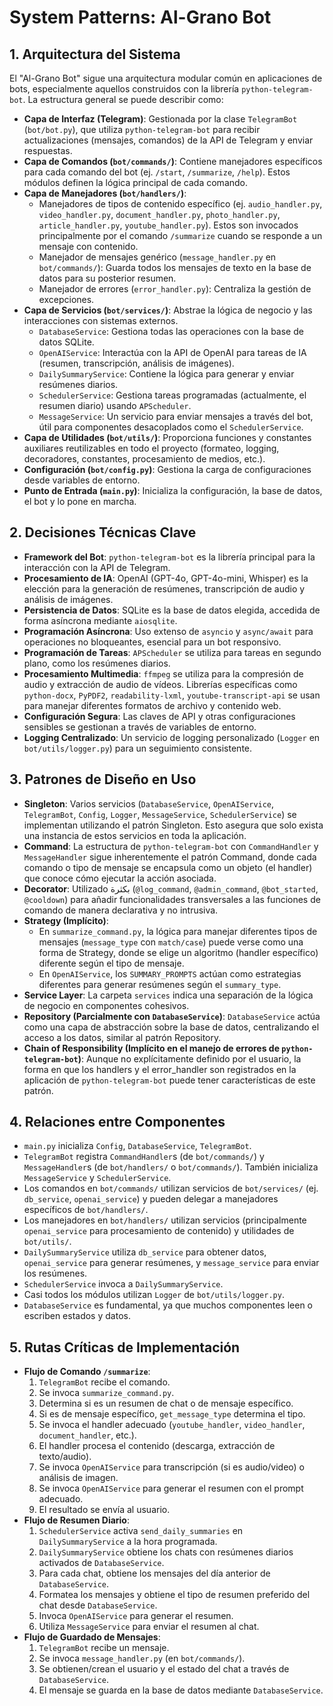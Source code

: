 # System Patterns: Al-Grano Bot

## 1. Arquitectura del Sistema

El "Al-Grano Bot" sigue una arquitectura modular común en aplicaciones de bots, especialmente aquellos construidos con la librería `python-telegram-bot`. La estructura general se puede describir como:

- **Capa de Interfaz (Telegram)**: Gestionada por la clase `TelegramBot` (`bot/bot.py`), que utiliza `python-telegram-bot` para recibir actualizaciones (mensajes, comandos) de la API de Telegram y enviar respuestas.
- **Capa de Comandos (`bot/commands/`)**: Contiene manejadores específicos para cada comando del bot (ej. `/start`, `/summarize`, `/help`). Estos módulos definen la lógica principal de cada comando.
- **Capa de Manejadores (`bot/handlers/`)**:
  - Manejadores de tipos de contenido específico (ej. `audio_handler.py`, `video_handler.py`, `document_handler.py`, `photo_handler.py`, `article_handler.py`, `youtube_handler.py`). Estos son invocados principalmente por el comando `/summarize` cuando se responde a un mensaje con contenido.
  - Manejador de mensajes genérico (`message_handler.py` en `bot/commands/`): Guarda todos los mensajes de texto en la base de datos para su posterior resumen.
  - Manejador de errores (`error_handler.py`): Centraliza la gestión de excepciones.
- **Capa de Servicios (`bot/services/`)**: Abstrae la lógica de negocio y las interacciones con sistemas externos.
  - `DatabaseService`: Gestiona todas las operaciones con la base de datos SQLite.
  - `OpenAIService`: Interactúa con la API de OpenAI para tareas de IA (resumen, transcripción, análisis de imágenes).
  - `DailySummaryService`: Contiene la lógica para generar y enviar resúmenes diarios.
  - `SchedulerService`: Gestiona tareas programadas (actualmente, el resumen diario) usando `APScheduler`.
  - `MessageService`: Un servicio para enviar mensajes a través del bot, útil para componentes desacoplados como el `SchedulerService`.
- **Capa de Utilidades (`bot/utils/`)**: Proporciona funciones y constantes auxiliares reutilizables en todo el proyecto (formateo, logging, decoradores, constantes, procesamiento de medios, etc.).
- **Configuración (`bot/config.py`)**: Gestiona la carga de configuraciones desde variables de entorno.
- **Punto de Entrada (`main.py`)**: Inicializa la configuración, la base de datos, el bot y lo pone en marcha.

## 2. Decisiones Técnicas Clave

- **Framework del Bot**: `python-telegram-bot` es la librería principal para la interacción con la API de Telegram.
- **Procesamiento de IA**: OpenAI (GPT-4o, GPT-4o-mini, Whisper) es la elección para la generación de resúmenes, transcripción de audio y análisis de imágenes.
- **Persistencia de Datos**: SQLite es la base de datos elegida, accedida de forma asíncrona mediante `aiosqlite`.
- **Programación Asíncrona**: Uso extenso de `asyncio` y `async/await` para operaciones no bloqueantes, esencial para un bot responsivo.
- **Programación de Tareas**: `APScheduler` se utiliza para tareas en segundo plano, como los resúmenes diarios.
- **Procesamiento Multimedia**: `ffmpeg` se utiliza para la compresión de audio y extracción de audio de vídeos. Librerías específicas como `python-docx`, `PyPDF2`, `readability-lxml`, `youtube-transcript-api` se usan para manejar diferentes formatos de archivo y contenido web.
- **Configuración Segura**: Las claves de API y otras configuraciones sensibles se gestionan a través de variables de entorno.
- **Logging Centralizado**: Un servicio de logging personalizado (`Logger` en `bot/utils/logger.py`) para un seguimiento consistente.

## 3. Patrones de Diseño en Uso

- **Singleton**: Varios servicios (`DatabaseService`, `OpenAIService`, `TelegramBot`, `Config`, `Logger`, `MessageService`, `SchedulerService`) se implementan utilizando el patrón Singleton. Esto asegura que solo exista una instancia de estos servicios en toda la aplicación.
- **Command**: La estructura de `python-telegram-bot` con `CommandHandler` y `MessageHandler` sigue inherentemente el patrón Command, donde cada comando o tipo de mensaje se encapsula como un objeto (el handler) que conoce cómo ejecutar la acción asociada.
- **Decorator**: Utilizado بكثرة (`@log_command`, `@admin_command`, `@bot_started`, `@cooldown`) para añadir funcionalidades transversales a las funciones de comando de manera declarativa y no intrusiva.
- **Strategy (Implícito)**:
  - En `summarize_command.py`, la lógica para manejar diferentes tipos de mensajes (`message_type` con `match/case`) puede verse como una forma de Strategy, donde se elige un algoritmo (handler específico) diferente según el tipo de mensaje.
  - En `OpenAIService`, los `SUMMARY_PROMPTS` actúan como estrategias diferentes para generar resúmenes según el `summary_type`.
- **Service Layer**: La carpeta `services` indica una separación de la lógica de negocio en componentes cohesivos.
- **Repository (Parcialmente con `DatabaseService`)**: `DatabaseService` actúa como una capa de abstracción sobre la base de datos, centralizando el acceso a los datos, similar al patrón Repository.
- **Chain of Responsibility (Implícito en el manejo de errores de `python-telegram-bot`)**: Aunque no explícitamente definido por el usuario, la forma en que los handlers y el error_handler son registrados en la aplicación de `python-telegram-bot` puede tener características de este patrón.

## 4. Relaciones entre Componentes

- `main.py` inicializa `Config`, `DatabaseService`, `TelegramBot`.
- `TelegramBot` registra `CommandHandler`s (de `bot/commands/`) y `MessageHandler`s (de `bot/handlers/` o `bot/commands/`). También inicializa `MessageService` y `SchedulerService`.
- Los comandos en `bot/commands/` utilizan servicios de `bot/services/` (ej. `db_service`, `openai_service`) y pueden delegar a manejadores específicos de `bot/handlers/`.
- Los manejadores en `bot/handlers/` utilizan servicios (principalmente `openai_service` para procesamiento de contenido) y utilidades de `bot/utils/`.
- `DailySummaryService` utiliza `db_service` para obtener datos, `openai_service` para generar resúmenes, y `message_service` para enviar los resúmenes.
- `SchedulerService` invoca a `DailySummaryService`.
- Casi todos los módulos utilizan `Logger` de `bot/utils/logger.py`.
- `DatabaseService` es fundamental, ya que muchos componentes leen o escriben estados y datos.

## 5. Rutas Críticas de Implementación

- **Flujo de Comando `/summarize`**:
  1.  `TelegramBot` recibe el comando.
  2.  Se invoca `summarize_command.py`.
  3.  Determina si es un resumen de chat o de mensaje específico.
  4.  Si es de mensaje específico, `get_message_type` determina el tipo.
  5.  Se invoca el handler adecuado (`youtube_handler`, `video_handler`, `document_handler`, etc.).
  6.  El handler procesa el contenido (descarga, extracción de texto/audio).
  7.  Se invoca `OpenAIService` para transcripción (si es audio/video) o análisis de imagen.
  8.  Se invoca `OpenAIService` para generar el resumen con el prompt adecuado.
  9.  El resultado se envía al usuario.
- **Flujo de Resumen Diario**:
  1.  `SchedulerService` activa `send_daily_summaries` en `DailySummaryService` a la hora programada.
  2.  `DailySummaryService` obtiene los chats con resúmenes diarios activados de `DatabaseService`.
  3.  Para cada chat, obtiene los mensajes del día anterior de `DatabaseService`.
  4.  Formatea los mensajes y obtiene el tipo de resumen preferido del chat desde `DatabaseService`.
  5.  Invoca `OpenAIService` para generar el resumen.
  6.  Utiliza `MessageService` para enviar el resumen al chat.
- **Flujo de Guardado de Mensajes**:
  1.  `TelegramBot` recibe un mensaje.
  2.  Se invoca `message_handler.py` (en `bot/commands/`).
  3.  Se obtienen/crean el usuario y el estado del chat a través de `DatabaseService`.
  4.  El mensaje se guarda en la base de datos mediante `DatabaseService`.

